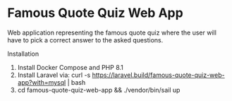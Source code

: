 # Famous Quote Quiz Web App
Web application representing the famous quote quiz where the user will have to pick a correct answer to the asked questions.

Installation
1. Install Docker Compose and PHP 8.1
2. Install Laravel via: curl -s https://laravel.build/famous-quote-quiz-web-app?with=mysql | bash
3. cd famous-quote-quiz-web-app && ./vendor/bin/sail up

